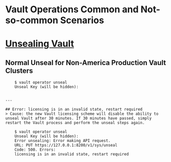 # Vault Operations Common and Not-so-common Scenarios

# [Unsealing Vault](#errors)

## Normal Unseal for Non-America Production Vault Clusters
        $ vault operator unseal
        Unseal Key (will be hidden):  
```

---

## Error: licensing is in an invalid state, restart required
> Cause: the new Vault licensing scheme will disable the ability to unseal Vault after 30 minutes. If 30 minutes have passed, simply restart the Vault process and perform the unseal steps again.
```
        $ vault operator unseal
        Unseal Key (will be hidden):  
        Error unsealing: Error making API request.  
        URL: PUT https://127.0.0.1:8200/v1/sys/unseal  
        Code: 500. Errors:  
        licensing is in an invalid state, restart required
```

